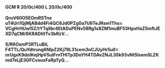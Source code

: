 #### GCM R 20/0c/400 L 20/0c/400
**QruV60O5EOmRSTne**<br/>**uT4Uri1QjMjABdd4Fi4QC6Jd0PZg0a7U6TeJRsm1Ths=**<br/>**VCgHrHUwI5Z/tYTqlIbr4EtADuPENv58Rg1x8ZM1muBF53HpxHaZ5mftJEXD7qCM/6KRADtItTv3bRzV...**<br/><br/>
**S/R6OsmP3RTLuBiL**<br/>**F4TTL/QuYdtrung6NlpZ2Kj79L31cem3nCJUyHr5ulI=**<br/>**nrUgxK9dnIKejHpVSulFrnTHITp3DoYH4TDAvZNJL3Sk93vNt5lsemSLZKmd7eLjE3GFCvouxFaRpTyQ...**